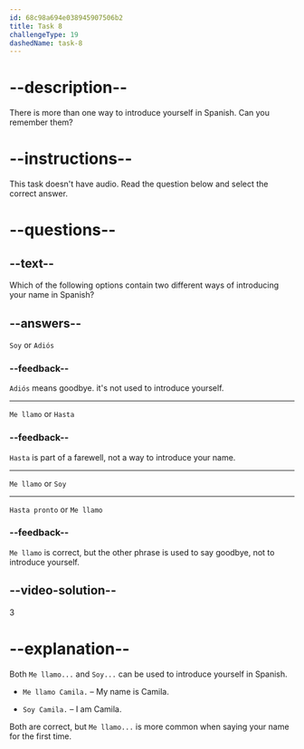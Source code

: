 ```yaml
---
id: 68c98a694e038945907506b2
title: Task 8
challengeType: 19
dashedName: task-8
---
```


<!-- (No Audio) -->

# --description--

There is more than one way to introduce yourself in Spanish. Can you remember them?

# --instructions--

This task doesn't have audio. Read the question below and select the correct answer.

# --questions--

## --text--

Which of the following options contain two different ways of introducing your name in Spanish?

## --answers--

`Soy` or `Adiós`

### --feedback--

`Adiós` means goodbye. it's not used to introduce yourself.

---

`Me llamo` or `Hasta`

### --feedback--

`Hasta` is part of a farewell, not a way to introduce your name.

---

`Me llamo` or `Soy`

---

`Hasta pronto` or `Me llamo`

### --feedback--

`Me llamo` is correct, but the other phrase is used to say goodbye, not to introduce yourself.

## --video-solution--

3

# --explanation--

Both `Me llamo...` and `Soy...` can be used to introduce yourself in Spanish.

- `Me llamo Camila.` – My name is Camila.

- `Soy Camila.` – I am Camila.

Both are correct, but `Me llamo...` is more common when saying your name for the first time.
